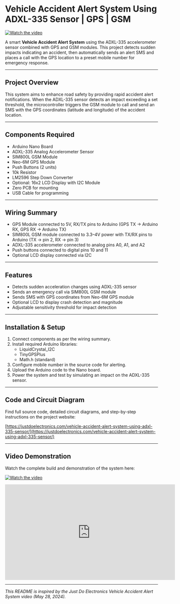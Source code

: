 # Vehicle Accident Alert System Using ADXL-335 Sensor | GPS | GSM

[![Watch the video](https://img.youtube.com/vi/Bku3CtTWgqo/hqdefault.jpg)](https://youtu.be/Bku3CtTWgqo?si=RD02xtYHzjYiNUwO)

A smart **Vehicle Accident Alert System** using the ADXL-335 accelerometer sensor combined with GPS and GSM modules. This project detects sudden impacts indicating an accident, then automatically sends an alert SMS and places a call with the GPS location to a preset mobile number for emergency response.

---

## Project Overview

This system aims to enhance road safety by providing rapid accident alert notifications. When the ADXL-335 sensor detects an impact exceeding a set threshold, the microcontroller triggers the GSM module to call and send an SMS with the GPS coordinates (latitude and longitude) of the accident location.

---

## Components Required

- Arduino Nano Board  
- ADXL-335 Analog Accelerometer Sensor  
- SIM800L GSM Module  
- Neo-6M GPS Module  
- Push Buttons (2 units)  
- 10k Resistor  
- LM2596 Step Down Converter  
- Optional: 16x2 LCD Display with I2C Module  
- Zero PCB for mounting  
- USB Cable for programming  

---

## Wiring Summary

- GPS Module connected to 5V, RX/TX pins to Arduino (GPS TX → Arduino RX, GPS RX → Arduino TX)  
- SIM800L GSM module connected to 3.3–4V power with TX/RX pins to Arduino (TX → pin 2, RX → pin 3)  
- ADXL-335 accelerometer connected to analog pins A0, A1, and A2  
- Push buttons connected to digital pins 10 and 11  
- Optional LCD display connected via I2C  

---

## Features

- Detects sudden acceleration changes using ADXL-335 sensor  
- Sends an emergency call via SIM800L GSM module  
- Sends SMS with GPS coordinates from Neo-6M GPS module  
- Optional LCD to display crash detection and magnitude  
- Adjustable sensitivity threshold for impact detection  

---

## Installation & Setup

1. Connect components as per the wiring summary.  
2. Install required Arduino libraries:
   - LiquidCrystal_I2C  
   - TinyGPSPlus  
   - Math.h (standard)  
3. Configure mobile number in the source code for alerting.  
4. Upload the Arduino code to the Nano board.  
5. Power the system and test by simulating an impact on the ADXL-335 sensor.  

---

## Code and Circuit Diagram

Find full source code, detailed circuit diagrams, and step-by-step instructions on the project website:

[https://justdoelectronics.com/vehicle-accident-alert-system-using-adxl-335-sensor/](https://justdoelectronics.com/vehicle-accident-alert-system-using-adxl-335-sensor/)

---

## Video Demonstration

Watch the complete build and demonstration of the system here:

[![Watch the video](https://img.youtube.com/vi/Bku3CtTWgqo/hqdefault.jpg)](https://youtu.be/Bku3CtTWgqo?si=RD02xtYHzjYiNUwO)

<iframe width="560" height="315" src="https://www.youtube.com/embed/Bku3CtTWgqo?autoplay=1" frameborder="0" allow="autoplay; encrypted-media" allowfullscreen></iframe>

---


*This README is inspired by the Just Do Electronics Vehicle Accident Alert System video (May 28, 2024).*  
